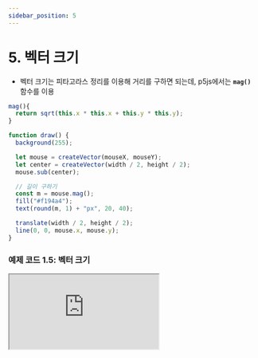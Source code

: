 ```yaml
---
sidebar_position: 5
---
```


# 5. 벡터 크기

- 벡터 크기는 피타고라스 정리를 이용해 거리를 구하면 되는데, p5js에서는 **`mag()`** 함수를 이용

```js
mag(){
  return sqrt(this.x * this.x + this.y * this.y);
}
```

```js
function draw() {
  background(255);

  let mouse = createVector(mouseX, mouseY);
  let center = createVector(width / 2, height / 2);
  mouse.sub(center);

  // 길이 구하기
  const m = mouse.mag();
  fill("#f194a4");
  text(round(m, 1) + "px", 20, 40);

  translate(width / 2, height / 2);
  line(0, 0, mouse.x, mouse.y);
}
```

### 예제 코드 1.5: 벡터 크기

<iframe class="editor" src="https://editor.p5js.org/urbanscratcher/full/ikHsKrdW2"></iframe>
